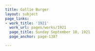 ```yaml
---
title: Gallie Burger
layout: subject
page_links:
- work_title: '1921'
  work_url: pages/works/1921
  page_title: Sunday September 18, 1921
  page_anchor: page-1387

---
```

